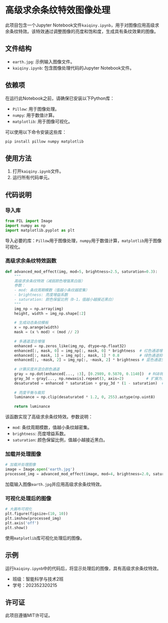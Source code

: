# 高级求余条纹特效图像处理

此项目包含一个Jupyter Notebook文件`kaiqiny.ipynb`，用于对图像应用高级求余条纹特效。该特效通过调整图像的亮度和饱和度，生成具有条纹效果的图像。

## 文件结构

- `earth.jpg`: 示例输入图像文件。
- `kaiqiny.ipynb`: 包含图像处理代码的Jupyter Notebook文件。

## 依赖项

在运行此Notebook之前，请确保已安装以下Python库：

- `Pillow`: 用于图像处理。
- `numpy`: 用于数值计算。
- `matplotlib`: 用于图像可视化。

可以使用以下命令安装这些库：

```sh
pip install pillow numpy matplotlib
```

## 使用方法

1. 打开`kaiqiny.ipynb`文件。
2. 运行所有代码单元。

## 代码说明

### 导入库

```python
from PIL import Image
import numpy as np
import matplotlib.pyplot as plt
```

导入必要的库：`Pillow`用于图像处理，`numpy`用于数值计算，`matplotlib`用于图像可视化。

### 高级求余条纹特效函数

```python
def advanced_mod_effect(img, mod=5, brightness=2.5, saturation=0.3):
    """
    高级求余条纹特效（减弱颜色增强黑白版）
    参数：
    - mod: 条纹周期模数（值越小条纹越密集）
    - brightness: 亮度增益系数
    - saturation: 颜色保留比例（0-1，值越小越接近黑白）
    """
    img_np = np.array(img)
    height, width = img_np.shape[:2]
    
    # 生成动态条纹模板
    x = np.arange(width)
    mask = (x % mod) < (mod // 2)
    
    # 多通道混合增强
    enhanced = np.zeros_like(img_np, dtype=np.float32)
    enhanced[:, mask, 0] = img_np[:, mask, 0] * brightness  # 红色通道增强
    enhanced[:, mask, 1] = img_np[:, mask, 1] * 0.8         # 绿色通道抑制
    enhanced[:, ~mask, 2] = img_np[:, ~mask, 2] * brightness # 蓝色通道交替增强
    
    # 计算灰度并混合颜色通道
    gray = np.dot(enhanced[..., :3], [0.2989, 0.5870, 0.1140])  # RGB转灰度
    gray_3d = gray[..., np.newaxis].repeat(3, axis=2)          # 扩展为三维
    desaturated = enhanced * saturation + gray_3d * (1 - saturation)  # 去饱和混合
    
    # 亮度平衡与裁剪
    luminance = np.clip(desaturated * 1.2, 0, 255).astype(np.uint8)
    
    return luminance
```

该函数实现了高级求余条纹特效。参数说明：

- `mod`: 条纹周期模数，值越小条纹越密集。
- `brightness`: 亮度增益系数。
- `saturation`: 颜色保留比例，值越小越接近黑白。

### 加载并处理图像

```python
# 加载并处理图像
image = Image.open('earth.jpg')
processed_img = advanced_mod_effect(image, mod=4, brightness=2.0, saturation=0.2)
```

加载输入图像`earth.jpg`并应用高级求余条纹特效。

### 可视化处理后的图像

```python
# 大画布可视化
plt.figure(figsize=(10, 10))
plt.imshow(processed_img)
plt.axis('off')
plt.show()
```

使用`matplotlib`库可视化处理后的图像。

## 示例

运行`kaiqiny.ipynb`中的代码后，将显示处理后的图像，具有高级求余条纹特效。

- 班级：智能科学与技术2班
- 学号：202352320215

## 许可证

此项目遵循MIT许可证。
